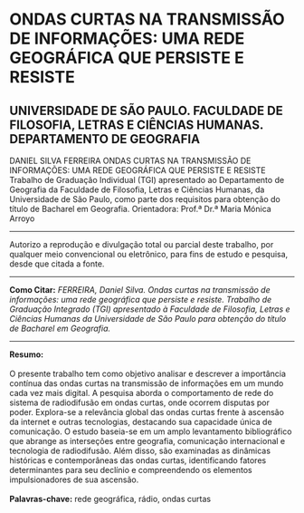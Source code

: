 # ONDAS CURTAS NA TRANSMISSÃO DE INFORMAÇÕES: UMA REDE GEOGRÁFICA QUE PERSISTE E RESISTE


## UNIVERSIDADE DE SÃO PAULO. FACULDADE DE FILOSOFIA, LETRAS E CIÊNCIAS HUMANAS. DEPARTAMENTO DE GEOGRAFIA


DANIEL SILVA FERREIRA
ONDAS CURTAS NA TRANSMISSÃO DE INFORMAÇÕES: UMA REDE
GEOGRÁFICA QUE PERSISTE E RESISTE
Trabalho de Graduação Individual (TGI) apresentado
ao Departamento de Geografia da Faculdade de
Filosofia, Letras e Ciências Humanas, da
Universidade de São Paulo, como parte dos requisitos
para obtenção do título de Bacharel em Geografia.
Orientadora: Prof.ª Dr.ª Maria Mónica Arroyo

<hr>
Autorizo a reprodução e divulgação total ou parcial deste trabalho, por qualquer meio
convencional ou eletrônico, para fins de estudo e pesquisa, desde que citada a fonte.
<hr>
<b>Como Citar:</b> <i>FERREIRA, Daniel Silva. Ondas curtas na transmissão de informações: uma rede
geográfica que persiste e resiste. Trabalho de Graduação Integrado (TGI) apresentado à
Faculdade de Filosofia, Letras e Ciências Humanas da Universidade de São Paulo para obtenção
do título de Bacharel em Geografia.</i>
<hr>
<b>Resumo:</b><br><br>
O presente trabalho tem como objetivo analisar e descrever a importância contínua das ondas
curtas na transmissão de informações em um mundo cada vez mais digital. A pesquisa aborda
o comportamento de rede do sistema de radiodifusão em ondas curtas, onde ocorrem disputas
por poder. Explora-se a relevância global das ondas curtas frente à ascensão da internet e outras
tecnologias, destacando sua capacidade única de comunicação. O estudo baseia-se em um
amplo levantamento bibliográfico que abrange as interseções entre geografia, comunicação
internacional e tecnologia de radiodifusão. Além disso, são examinadas as dinâmicas históricas
e contemporâneas das ondas curtas, identificando fatores determinantes para seu declínio e
compreendendo os elementos impulsionadores de sua ascensão.
<br><br>
<b>Palavras-chave:</b> rede geográfica, rádio, ondas curtas
